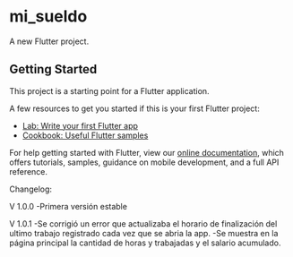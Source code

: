 # mi_sueldo

A new Flutter project.

## Getting Started

This project is a starting point for a Flutter application.

A few resources to get you started if this is your first Flutter project:

- [Lab: Write your first Flutter app](https://flutter.dev/docs/get-started/codelab)
- [Cookbook: Useful Flutter samples](https://flutter.dev/docs/cookbook)

For help getting started with Flutter, view our
[online documentation](https://flutter.dev/docs), which offers tutorials,
samples, guidance on mobile development, and a full API reference.

Changelog:

V 1.0.0
-Primera versión estable

V 1.0.1
-Se corrigió un error que actualizaba el horario de finalización del ultimo trabajo registrado cada vez que se abria la app.
-Se muestra en la página principal la cantidad de horas y trabajadas y el salario acumulado.
